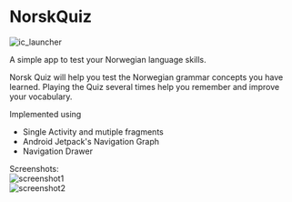 # NorskQuiz

![ic_launcher](https://user-images.githubusercontent.com/62057650/87945355-e728a480-caa0-11ea-8c82-b46f69f822fc.png)

A simple app to test your Norwegian language skills.

Norsk Quiz will help you test the Norwegian grammar concepts you have learned.
Playing the Quiz several times help you remember and improve your vocabulary.

Implemented using
   * Single Activity and mutiple fragments
   * Android Jetpack's Navigation Graph
   * Navigation Drawer

Screenshots:
<br/>
![screenshot1](https://user-images.githubusercontent.com/62057650/87944819-2d313880-caa0-11ea-9477-b13f8480797c.PNG)
<br/>
![screenshot2](https://user-images.githubusercontent.com/62057650/87944924-54880580-caa0-11ea-9afb-cb513bd1388e.PNG)